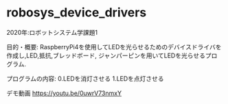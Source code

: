 # robosys_device_drivers
2020年:ロボットシステム学課題1

目的・概要:
RaspberryPi4を使用してLEDを光らせるためのデバイスドライバを作成し,LED,抵抗,ブレッドボード,
ジャンパーピンを用いてLEDを光らせるプログラム.

プログラムの内容:
0.LEDを消灯させる
1.LEDを点灯させる

デモ動画
https://youtu.be/0uwrV73nmxY

